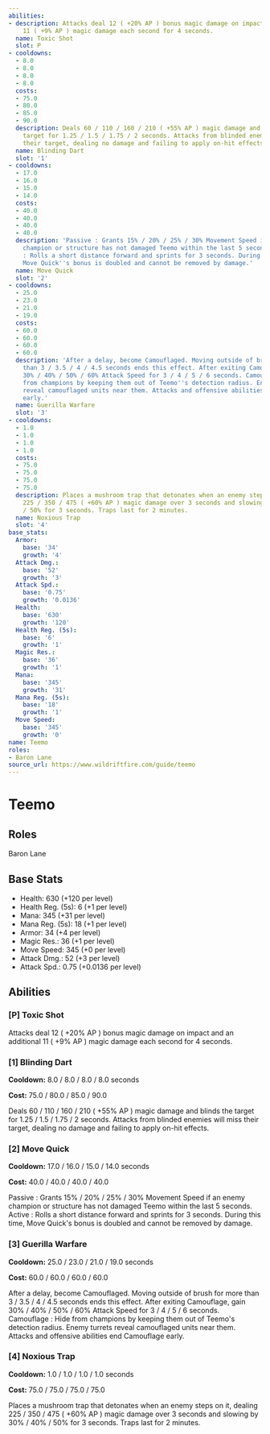 ```yaml
---
abilities:
- description: Attacks deal 12 ( +20% AP ) bonus magic damage on impact and an additional
    11 ( +9% AP ) magic damage each second for 4 seconds.
  name: Toxic Shot
  slot: P
- cooldowns:
  - 8.0
  - 8.0
  - 8.0
  - 8.0
  costs:
  - 75.0
  - 80.0
  - 85.0
  - 90.0
  description: Deals 60 / 110 / 160 / 210 ( +55% AP ) magic damage and blinds the
    target for 1.25 / 1.5 / 1.75 / 2 seconds. Attacks from blinded enemies will miss
    their target, dealing no damage and failing to apply on-hit effects.
  name: Blinding Dart
  slot: '1'
- cooldowns:
  - 17.0
  - 16.0
  - 15.0
  - 14.0
  costs:
  - 40.0
  - 40.0
  - 40.0
  - 40.0
  description: 'Passive : Grants 15% / 20% / 25% / 30% Movement Speed if an enemy
    champion or structure has not damaged Teemo within the last 5 seconds. Active
    : Rolls a short distance forward and sprints for 3 seconds. During this time,
    Move Quick''s bonus is doubled and cannot be removed by damage.'
  name: Move Quick
  slot: '2'
- cooldowns:
  - 25.0
  - 23.0
  - 21.0
  - 19.0
  costs:
  - 60.0
  - 60.0
  - 60.0
  - 60.0
  description: 'After a delay, become Camouflaged. Moving outside of brush for more
    than 3 / 3.5 / 4 / 4.5 seconds ends this effect. After exiting Camouflage, gain
    30% / 40% / 50% / 60% Attack Speed for 3 / 4 / 5 / 6 seconds. Camouflage : Hide
    from champions by keeping them out of Teemo''s detection radius. Enemy turrets
    reveal camouflaged units near them. Attacks and offensive abilities end Camouflage
    early.'
  name: Guerilla Warfare
  slot: '3'
- cooldowns:
  - 1.0
  - 1.0
  - 1.0
  - 1.0
  costs:
  - 75.0
  - 75.0
  - 75.0
  - 75.0
  description: Places a mushroom trap that detonates when an enemy steps on it, dealing
    225 / 350 / 475 ( +60% AP ) magic damage over 3 seconds and slowing by 30% / 40%
    / 50% for 3 seconds. Traps last for 2 minutes.
  name: Noxious Trap
  slot: '4'
base_stats:
  Armor:
    base: '34'
    growth: '4'
  Attack Dmg.:
    base: '52'
    growth: '3'
  Attack Spd.:
    base: '0.75'
    growth: '0.0136'
  Health:
    base: '630'
    growth: '120'
  Health Reg. (5s):
    base: '6'
    growth: '1'
  Magic Res.:
    base: '36'
    growth: '1'
  Mana:
    base: '345'
    growth: '31'
  Mana Reg. (5s):
    base: '18'
    growth: '1'
  Move Speed:
    base: '345'
    growth: '0'
name: Teemo
roles:
- Baron Lane
source_url: https://www.wildriftfire.com/guide/teemo
---
```


# Teemo

## Roles

Baron Lane

## Base Stats

- Health: 630 (+120 per level)
- Health Reg. (5s): 6 (+1 per level)
- Mana: 345 (+31 per level)
- Mana Reg. (5s): 18 (+1 per level)
- Armor: 34 (+4 per level)
- Magic Res.: 36 (+1 per level)
- Move Speed: 345 (+0 per level)
- Attack Dmg.: 52 (+3 per level)
- Attack Spd.: 0.75 (+0.0136 per level)

## Abilities

### [P] Toxic Shot

Attacks deal 12 ( +20% AP ) bonus magic damage on impact and an additional 11 ( +9% AP ) magic damage each second for 4 seconds.

### [1] Blinding Dart

**Cooldown:** 8.0 / 8.0 / 8.0 / 8.0 seconds

**Cost:** 75.0 / 80.0 / 85.0 / 90.0

Deals 60 / 110 / 160 / 210 ( +55% AP ) magic damage and blinds the target for 1.25 / 1.5 / 1.75 / 2 seconds. Attacks from blinded enemies will miss their target, dealing no damage and failing to apply on-hit effects.

### [2] Move Quick

**Cooldown:** 17.0 / 16.0 / 15.0 / 14.0 seconds

**Cost:** 40.0 / 40.0 / 40.0 / 40.0

Passive : Grants 15% / 20% / 25% / 30% Movement Speed if an enemy champion or structure has not damaged Teemo within the last 5 seconds. Active : Rolls a short distance forward and sprints for 3 seconds. During this time, Move Quick's bonus is doubled and cannot be removed by damage.

### [3] Guerilla Warfare

**Cooldown:** 25.0 / 23.0 / 21.0 / 19.0 seconds

**Cost:** 60.0 / 60.0 / 60.0 / 60.0

After a delay, become Camouflaged. Moving outside of brush for more than 3 / 3.5 / 4 / 4.5 seconds ends this effect. After exiting Camouflage, gain 30% / 40% / 50% / 60% Attack Speed for 3 / 4 / 5 / 6 seconds. Camouflage : Hide from champions by keeping them out of Teemo's detection radius. Enemy turrets reveal camouflaged units near them. Attacks and offensive abilities end Camouflage early.

### [4] Noxious Trap

**Cooldown:** 1.0 / 1.0 / 1.0 / 1.0 seconds

**Cost:** 75.0 / 75.0 / 75.0 / 75.0

Places a mushroom trap that detonates when an enemy steps on it, dealing 225 / 350 / 475 ( +60% AP ) magic damage over 3 seconds and slowing by 30% / 40% / 50% for 3 seconds. Traps last for 2 minutes.

